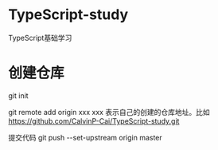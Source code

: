 # TypeScript-study
TypeScript基础学习


# 创建仓库
git init

git remote add origin xxx         xxx 表示自己的创建的仓库地址。比如 https://github.com/CalvinP-Cai/TypeScript-study.git

提交代码
git push --set-upstream origin master
